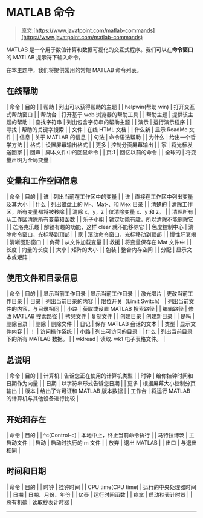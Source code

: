# MATLAB 命令

> 原文:[https://www.javatpoint.com/matlab-commands](https://www.javatpoint.com/matlab-commands)

MATLAB 是一个用于数值计算和数据可视化的交互式程序。我们可以在**命令窗口**的 MATLAB 提示符下输入命令。

在本主题中，我们将提供常用的常规 MATLAB 命令列表。

## 在线帮助

| 命令 | 目的 |
| 帮助 | 列出可以获得帮助的主题 |
| helpwin(帮助 win) | 打开交互式帮助窗口 |
| 帮助台 | 打开基于 web 浏览器的帮助工具 |
| 帮助主题 | 提供该主题的帮助 |
| 查找字符串 | 列出包含字符串的帮助主题 |
| 演示 | 运行演示程序 |
| 寻找 | 帮助的关键字搜索 |
| 文件 | 在线 HTML 文档 |
| 什么新 | 显示 ReadMe 文件 |
| 信息 | 关于 MATLAB 的信息 |
| 句法 | 命令语法帮助 |
| 为什么 | 给出一个哲学方法 |
| 格式 | 设置屏幕输出格式 |
| 更多 | 控制分页屏幕输出 |
| 家 | 将光标发送回家 |
| 回声 | 脚本文件中的回显命令 |
| 页:1 | 回忆以前的命令 |
| 全球的 | 将变量声明为全局变量 |

## 变量和工作空间信息

| 命令 | 目的 |
| 谁 | 列出当前在工作区中的变量 |
| 谁 | 直接在工作区中列出变量及其大小 |
| 什么 | 列出磁盘上的 M-、Mat-、和 Mex 目录 |
| 清楚的 | 清除工作区，所有变量都将被移除 |
| 清除 x，y，z | 仅清除变量 x、y 和 z。 |
| 清理所有 | 从工作区清除所有变量和函数 |
| 乐子小姐 | 锁定功能有趣，所以清除不能删除它 |
| 芒洛克乐趣 | 解锁有趣的功能，这样 clear 就不能移除它 |
| 色度控制中心 | 清除命令窗口，光标移到顶部 |
| 家 | 滚动命令窗口，光标移动到顶部 |
| 慢性肝衰竭 | 清晰图形窗口 |
| 负荷 | 从文件加载变量 |
| 救援 | 将变量保存在 Mat 文件中 |
| 长度 | 向量的长度 |
| 大小 | 矩阵的大小 |
| 包装 | 整合内存空间 |
| 分配 | 显示文本或矩阵 |

## 使用文件和目录信息

| 命令 | 目的 |
| 显示当前工作目录 | 显示当前工作目录 |
| 激光唱片 | 更改当前工作目录 |
| 目录 | 列出当前目录的内容 |
| 限位开关（Limit Switch） | 列出当前文件的内容，与目录相同 |
| 小路 | 获取或设置 MATLAB 搜索路径 |
| 编辑路径 | 修改 MATLAB 搜索路径 |
| 拷贝文件 | 复制文件 |
| 创建目录 | 创建新目录 |
| 是吗 | 删除目录 |
| 删除 | 删除文件 |
| 日记 | 保存 MATLAB 会话的文本 |
| 类型 | 显示文件内容 |
| ！ | 访问操作系统 |
| 小路 | 列出可访问的目录 |
| 什么 | 列出当前目录下的所有 MATLAB 数据。 |
| wklread | 读取. wk1 电子表格文件。 |

## 总说明

| 命令 | 目的 |
| 计算机 | 告诉您正在使用的计算机类型 |
| 时钟 | 给你挂钟时间和日期作为向量 |
| 日期 | 以字符串形式告诉您日期 |
| 更多 | 根据屏幕大小控制分页输出 |
| 版本 | 给出了许可证和 MATLAB 版本数据 |
| 工作台 | 将运行 MATLAB 的计算机与其他设备进行比较 |

## 开始和存在

| 命令 | 目的 |
| ^c(Control-c) | 本地中止，终止当前命令执行 |
| 马特拉博茨 | 主启动文件 |
| 启动 | 启动时执行的 m 文件 |
| 放弃 | 退出 MATLAB |
| 出口 | 与退出相同 |

## 时间和日期

| 命令 | 目的 |
| 时钟 | 挂钟时间 |
| CPU time(CPU time) | 运行的中央处理器时间 |
| 日期 | 日期、月份、年份 |
| 亿泰 | 运行时间函数 |
| 痉挛 | 启动秒表计时器 |
| 总有机碳 | 读取秒表计时器 |

* * *